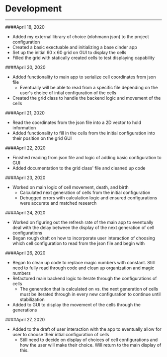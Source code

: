# Development

---

####April 18, 2020
* Added my external library of choice (nlohmann json) to the project configuration
* Created a basic exectuable and initializing a base cinder app
* Set up the initial 60 x 60 grid on GUI to display the cells
* Filled the grid with statically created cells to test displaying capability

####April 20, 2020
* Added functionality to main app to serialize cell coordinates from json file
  * Eventually will be able to read from a specific file depending on the user's
  choice of intial configuration of the cells
* Created the grid class to handle the backend logic and movement of the cells

####April 21, 2020
* Read the coordinates from the json file into a 2D vector to hold information
* Added functionality to fill in the cells from the initial configuration into 
their position on the grid GUI

####April 22, 2020
* Finished reading from json file and logic of adding basic configuration to GUI
* Added documentation to the grid class' file and cleaned up code

####April 23, 2020
* Worked on main logic of cell movement, death, and birth 
  * Calculated next generation of cells from the initial configuration
  * Debugged errors with calculation logic and ensured configurations were 
  accurate and matched research
  
####April 24, 2020
* Worked on figuring out the refresh rate of the main app to eventually deal with
the delay between the display of the next generation of cell configurations
* Began rough draft on how to incorporate user interaction of choosing which
cell configuration to read from the json file and begin with

####April 26, 2020
* Began to clean up code to replace magic numbers with constant. Still need to 
fully read through code and clean up organization and magic numbers
* Refactored main backend logic to iterate through the configurations of cells
  * The generation that is calculated on vs. the next generation of cells must be
  iterated through in every new configuration to continue until stabilization
* Added to GUI to display the movement of the cells through the generations

####April 27, 2020
* Added to the draft of user interaction with the app to eventually allow for user
to choose their intial configuration of cells
  * Still need to decide on display of choices of cell configurations and how the
  user will make their choice. Will return to the main display of this.